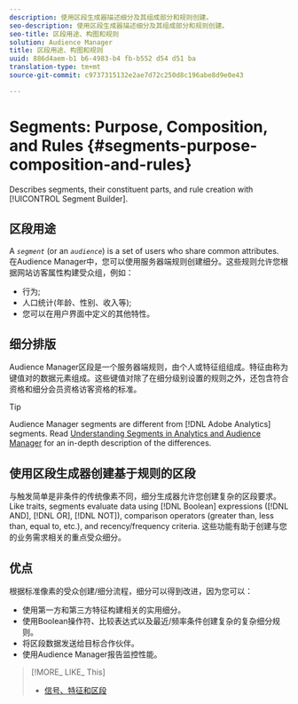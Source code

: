 ```yaml
---
description: 使用区段生成器描述细分及其组成部分和规则创建。
seo-description: 使用区段生成器描述细分及其组成部分和规则创建。
seo-title: 区段用途、构图和规则
solution: Audience Manager
title: 区段用途、构图和规则
uuid: 886d4aem-b1 b6-4983-b4 fb-b552 d54 d51 ba
translation-type: tm+mt
source-git-commit: c9737315132e2ae7d72c250d8c196abe8d9e0e43

---
```



# Segments: Purpose, Composition, and Rules {#segments-purpose-composition-and-rules}

Describes segments, their constituent parts, and rule creation with [!UICONTROL Segment Builder].

## 区段用途

A *`segment`* (or an *`audience`*) is a set of users who share common attributes. 在Audience Manager中，您可以使用服务器端规则创建细分。这些规则允许您根据网站访客属性构建受众组，例如：

* 行为;
* 人口统计(年龄、性别、收入等);
* 您可以在用户界面中定义的其他特性。

## 细分排版

Audience Manager区段是一个服务器端规则，由个人或特征组组成。特征由称为键值对的数据元素组成。这些键值对除了在细分级别设置的规则之外，还包含符合资格和细分会员资格访客资格的标准。

>[!TIP]
>
>Audience Manager segments are different from [!DNL Adobe Analytics] segments. Read [Understanding Segments in Analytics and Audience Manager](https://marketing.adobe.com/resources/help/en_US/analytics/audiences/aam-analytics-segments.html) for an in-depth description of the differences.

## 使用区段生成器创建基于规则的区段

与触发简单是非条件的传统像素不同，细分生成器允许您创建复杂的区段要求。Like traits, segments evaluate data using [!DNL Boolean] expressions ([!DNL AND], [!DNL OR], [!DNL NOT]), comparison operators (greater than, less than, equal to, etc.), and recency/frequency criteria. 这些功能有助于创建与您的业务需求相关的重点受众细分。

## 优点

根据标准像素的受众创建/细分流程，细分可以得到改进，因为您可以：

* 使用第一方和第三方特征构建相关的实用细分。
* 使用Boolean操作符、比较表达式以及最近/频率条件创建复杂的复杂细分规则。
* 将区段数据发送给目标合作伙伴。
* 使用Audience Manager报告监控性能。

>[!MORE_ LIKE_ This]
>
>* [信号、特征和区段](../../reference/signal-trait-segment.md)

